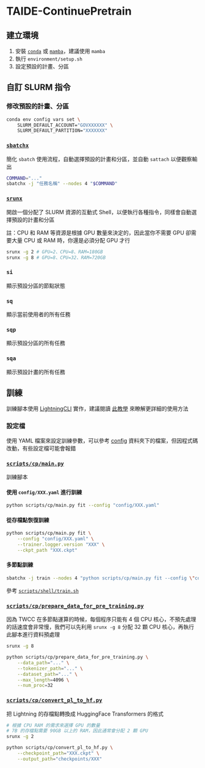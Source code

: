 # TAIDE-ContinuePretrain

## 建立環境

1. 安裝 [`conda`](https://docs.conda.io/projects/miniconda/en/latest) 或 [`mamba`](https://github.com/conda-forge/miniforge)，建議使用 `mamba`
2. 執行 `environment/setup.sh`
3. 設定預設的計畫、分區

## 自訂 SLURM 指令

### 修改預設的計畫、分區

```sh
conda env config vars set \
    SLURM_DEFAULT_ACCOUNT="GOVXXXXXX" \
    SLURM_DEFAULT_PARTITION="XXXXXXX"
```

### [`sbatchx`](src/taide_cp/cli/slurm/sbatchx.py)

簡化 `sbatch` 使用流程，自動選擇預設的計畫和分區，並自動 `sattach` 以便觀察輸出

```sh
COMMAND="..."
sbatchx -j "任務名稱" --nodes 4 "$COMMAND"
```

### [`srunx`](src/taide_cp/cli/slurm/srunx.py)

開啟一個分配了 SLURM 資源的互動式 Shell，以便執行各種指令，同樣會自動選擇預設的計畫和分區

註：CPU 和 RAM 等資源是根據 GPU 數量來決定的，因此當你不需要 GPU 卻需要大量 CPU 或 RAM 時，你還是必須分配 GPU 才行

```sh
srunx -g 2 # GPU=2、CPU=8、RAM=180GB
srunx -g 8 # GPU=8、CPU=32、RAM=720GB
```

### `si`

顯示預設分區的節點狀態

### `sq`

顯示當前使用者的所有任務

### `sqp`

顯示預設分區的所有任務

### `sqa`

顯示預設計畫的所有任務

## 訓練

訓練腳本使用 [LightningCLI](https://lightning.ai/docs/pytorch/stable/api/lightning.pytorch.cli.LightningCLI.html) 實作，建議閱讀 [此教學](https://lightning.ai/docs/pytorch/stable/cli/lightning_cli.html) 來瞭解更詳細的使用方法

### 設定檔

使用 YAML 檔案來設定訓練參數，可以參考 [config](config) 資料夾下的檔案，但因程式碼改動，有些設定檔可能會報錯

### [`scripts/cp/main.py`](scripts/cp/main.py)

訓練腳本

#### 使用 `config/XXX.yaml` 進行訓練

```sh
python scripts/cp/main.py fit --config "config/XXX.yaml"
```

#### 從存檔點恢復訓練

```sh
python scripts/cp/main.py fit \
    --config "config/XXX.yaml" \
    --trainer.logger.version "XXX" \
    --ckpt_path "XXX.ckpt"
```

#### 多節點訓練

```sh
sbatchx -j train --nodes 4 "python scripts/cp/main.py fit --config \"config/XXX.yaml\""
```

參考 [`scripts/shell/train.sh`](scripts/shell/train.sh)

### [`scripts/cp/prepare_data_for_pre_training.py`](scripts/cp/prepare_data_for_pre_training.py)

因為 TWCC 在多節點運算的時候，每個程序只能有 4 個 CPU 核心，不預先處理的話速度會非常慢，我們可以先利用 `srunx -g 8` 分配 32 顆 CPU 核心，再執行此腳本進行資料預處理

```sh
srunx -g 8

python scripts/cp/prepare_data_for_pre_training.py \
    --data_path="..." \
    --tokenizer_path="..." \
    --dataset_path="..." \
    --max_length=4096 \
    --num_proc=32
```

### [`scripts/cp/convert_pl_to_hf.py`](scripts/cp/convert_pl_to_hf.py)

把 Lightning 的存檔點轉換成 HuggingFace Transformers 的格式

```sh
# 根據 CPU RAM 的需求來選擇 GPU 的數量
# 7B 的存檔點需要 90GB 以上的 RAM，因此通常會分配 2 顆 GPU
srunx -g 2 

python scripts/cp/convert_pl_to_hf.py \
    --checkpoint_path="XXX.ckpt" \
    --output_path="checkpoints/XXX"
```
